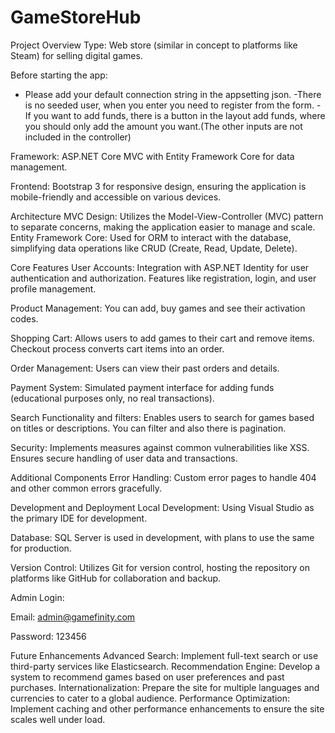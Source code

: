 # GameStoreHub
Project Overview
Type: Web store (similar in concept to platforms like Steam) for selling digital games.

Before starting the app:
- Please add your default connection string in the appsetting json.
-There is no seeded user, when you enter you need to register from the form.
-If you want to add funds, there is a button in the layout add funds, where you should only add the amount you want.(The other inputs are not included in the controller)

Framework: ASP.NET Core MVC with Entity Framework Core for data management.

Frontend: Bootstrap 3 for responsive design, ensuring the application is mobile-friendly and accessible on various devices.

Architecture
MVC Design: Utilizes the Model-View-Controller (MVC) pattern to separate concerns, making the application easier to manage and scale.
Entity Framework Core: Used for ORM to interact with the database, simplifying data operations like CRUD (Create, Read, Update, Delete).

Core Features
User Accounts:
Integration with ASP.NET Identity for user authentication and authorization.
Features like registration, login, and user profile management. 

Product Management:
You can add, buy games and see their activation codes.

Shopping Cart:
Allows users to add games to their cart and remove items.
Checkout process converts cart items into an order.

Order Management:
Users can view their past orders and details.

Payment System:
Simulated payment interface for adding funds (educational purposes only, no real transactions).

Search Functionality and filters:
Enables users to search for games based on titles or descriptions.
You can filter and also there is pagination.

Security:
Implements measures against common vulnerabilities like XSS.
Ensures secure handling of user data and transactions.

Additional Components
Error Handling:
Custom error pages to handle 404 and other common errors gracefully.

Development and Deployment
Local Development: Using Visual Studio as the primary IDE for development.

Database: SQL Server is used in development, with plans to use the same for production.

Version Control: Utilizes Git for version control, hosting the repository on platforms like GitHub for collaboration and backup.

Admin Login:

Email: admin@gamefinity.com 

Password: 123456

Future Enhancements
Advanced Search: Implement full-text search or use third-party services like Elasticsearch.
Recommendation Engine: Develop a system to recommend games based on user preferences and past purchases.
Internationalization: Prepare the site for multiple languages and currencies to cater to a global audience.
Performance Optimization: Implement caching and other performance enhancements to ensure the site scales well under load.

